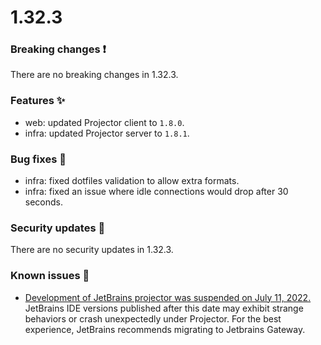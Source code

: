 # 1.32.3

### Breaking changes ❗

There are no breaking changes in 1.32.3.

### Features ✨

- web: updated Projector client to `1.8.0`.
- infra: updated Projector server to `1.8.1`.

### Bug fixes 🐛

- infra: fixed dotfiles validation to allow extra formats.
- infra: fixed an issue where idle connections would drop after 30 seconds.

### Security updates 🔐

There are no security updates in 1.32.3.

### Known issues 🔧

- [Development of JetBrains projector was suspended on July 11, 2022.](https://lp.jetbrains.com/projector/)
  JetBrains IDE versions published after this date may exhibit strange behaviors
  or crash unexpectedly under Projector. For the best experience, JetBrains
  recommends migrating to Jetbrains Gateway.
